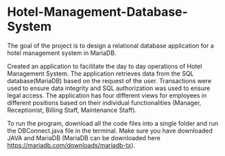 # Hotel-Management-Database-System
The goal of the project is to design a relational database application for a hotel management system in MariaDB. 

Created an application to facilitate the day to day operations of Hotel Management System. The application retrieves data from the SQL database(MariaDB) based on the request of the user. Transactions were used to ensure data integrity and SQL authorization was used to ensure legal access. The application has four different views for employees in different positions based on their individual functionalities (Manager, Receptionist, Billing Staff, Maintenance Staff).

To run the program, download all the code files into a single folder and run the DBConnect.java file in the terminal. Make sure you have downloaded JAVA and MariaDB (MariaDB can be downloaded here https://mariadb.com/downloads/mariadb-tx). 

